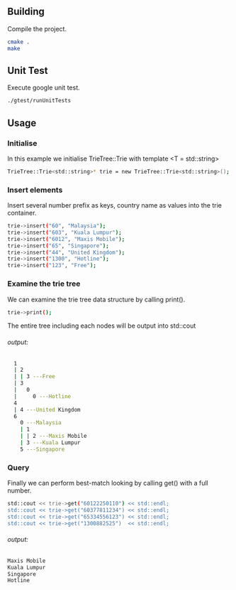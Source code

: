 ## Building
Compile the project. 
```bash
cmake .
make
```

## Unit Test
Execute google unit test.
```bash
./gtest/runUnitTests
```

## Usage

### Initialise
In this example we initialise TrieTree::Trie with template <T = std::string>
```bash
TrieTree::Trie<std::string>* trie = new TrieTree::Trie<std::string>();
```

### Insert elements
Insert several number prefix as keys, country name as values into the trie container.
```bash
trie->insert("60", "Malaysia");
trie->insert("603", "Kuala Lumpur");
trie->insert("6012", "Maxis Mobile");
trie->insert("65", "Singapore");
trie->insert("44", "United Kingdom");
trie->insert("1300", "Hotline");
trie->insert("123", "Free");
```

### Examine the trie tree
We can examine the trie tree data structure by calling print().
```bash
trie->print();
```
The entire tree including each nodes will be output into std::cout 
###### output:
```bash
  1
  | 2
  | | 3 ---Free
  | 3
  |   0
  |     0 ---Hotline
  4
  | 4 ---United Kingdom
  6
    0 ---Malaysia
    | 1
    | | 2 ---Maxis Mobile
    | 3 ---Kuala Lumpur
    5 ---Singapore
```

### Query
Finally we can perform best-match looking by calling get() with a full number.
```bash
std::cout << trie->get("60122250110") << std::endl;
std::cout << trie->get("60377811234") << std::endl;
std::cout << trie->get("65334556123") << std::endl;
std::cout << trie->get("1300882525")  << std::endl;
```

###### output:
```bash
Maxis Mobile
Kuala Lumpur
Singapore
Hotline
```

